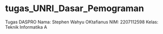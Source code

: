 # tugas_UNRI_Dasar_Pemograman

Tugas DASPRO
Nama: Stephen Wahyu OKtafianus
NIM: 2207112598
Kelas: Teknik Informatika A
